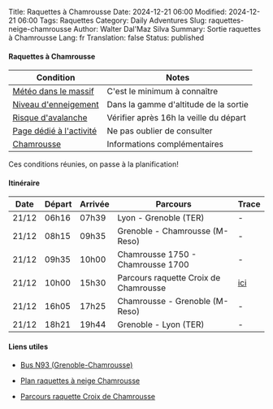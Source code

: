 Title:       Raquettes à Chamrousse
Date:        2024-12-21 06:00
Modified:    2024-12-21 06:00
Tags:        Raquettes
Category:    Daily Adventures
Slug:        raquettes-neige-chamrousse
Author:      Walter Dal'Maz Silva
Summary:     Sortie raquettes à Chamrousse
Lang:        fr
Translation: false
Status:      published

#### Raquettes à Chamrousse

| Condition                                                                                    | Notes                                  |
| -------------------------------------------------------------------------------------------- | -------------------------------------- |
| [Météo dans le massif](https://meteofrance.com/meteo-montagne/belledonne)                    | C'est le minimum à connaître           |
| [Niveau d'enneigement](https://meteofrance.com/meteo-montagne/alpes-du-nord/enneigement)     | Dans la gamme d'altitude de la sortie  |
| [Risque d'avalanche](https://meteofrance.com/meteo-montagne/alpes-du-nord/risques-avalanche) | Vérifier après 16h la veille du départ |
| [Page dédié à l'activité](pages/Raquettes)                                                   | Ne pas oublier de consulter            |
| [Chamrousse](https://www.chamrousse.com/)                                                    | Informations complémentaires           |
 
 Ces conditions réunies, on passe à la planification!

#### Itinéraire

| Date  | Départ | Arrivée | Parcours                              | Trace                                                                                                                |
| ----- | ------ | ------- | ------------------------------------- | -------------------------------------------------------------------------------------------------------------------- |
| 21/12 | 06h16  | 07h39   | Lyon - Grenoble (TER)                 | -                                                                                                                    |
| 21/12 | 08h15  | 09h35   | Grenoble - Chamrousse (M-Reso)        | -                                                                                                                    |
| 21/12 | 09h35  | 10h00   | Chamrousse 1750 - Chamrousse 1700     | -                                                                                                                    |
| 21/12 | 10h00  | 15h30   | Parcours raquette Croix de Chamrousse | [ici](https://www.komoot.com/tour/1988138369?share_token=ayKK51EzycBT6BcbsUT4BcPrGPyNDVGSAt2fdEN4SKuJGKyjpY&ref=wtd) |
| 21/12 | 16h05  | 17h25   | Chamrousse - Grenoble (M-Reso)        | -                                                                                                                    |
| 21/12 | 18h21  | 19h44   | Grenoble - Lyon (TER)                 | -                                                                                                                    |

#### Liens utiles

- [Bus N93 (Grenoble-Chamrousse)](https://www.reso-m.fr/61-lignes-et-horaires.htm?ID_FICHESHORAIRES=149)

- [Plan raquettes à neige Chamrousse](https://www.chamrousse.com/medias/images/info_pages/plan-raquettes-a-neige-chamrousse-3379.pdf)

- [Parcours raquette Croix de Chamrousse](https://www.chamrousse.com/itineraire/raquettes-a-neige/depart-modifie-itineraire-raquette-a-neige-croix-de-chamrousse.html)
